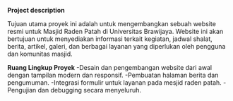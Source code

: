 **Project description**

Tujuan utama proyek ini adalah untuk mengembangkan sebuah website resmi untuk Masjid Raden Patah di Universitas Brawijaya. Website ini akan bertujuan untuk menyediakan informasi terkait kegiatan, jadwal shalat, berita, artikel, galeri, dan berbagai layanan yang diperlukan oleh pengguna dan komunitas masjid.

**Ruang Lingkup Proyek**
-Desain dan pengembangan website dari awal dengan tampilan modern dan responsif.
-Pembuatan halaman berita dan pengumuman.
-Integrasi formulir untuk layanan pada mesjid raden patah.
-Pengujian dan debugging secara menyeluruh.
